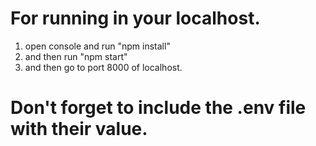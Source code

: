 # For running in your localhost.
1. open console and run "npm install"
2. and then run "npm start"
3. and then go to port 8000 of localhost.

# Don't forget to include the .env file with their value.
